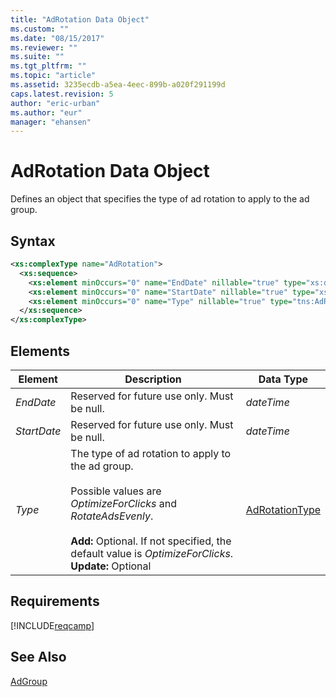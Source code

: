 ```yaml
---
title: "AdRotation Data Object"
ms.custom: ""
ms.date: "08/15/2017"
ms.reviewer: ""
ms.suite: ""
ms.tgt_pltfrm: ""
ms.topic: "article"
ms.assetid: 3235ecdb-a5ea-4eec-899b-a020f291199d
caps.latest.revision: 5
author: "eric-urban"
ms.author: "eur"
manager: "ehansen"
---
```

# AdRotation Data Object
Defines an object that specifies the type of ad rotation to apply to the ad group.

## Syntax

```xml
<xs:complexType name="AdRotation">
  <xs:sequence>
    <xs:element minOccurs="0" name="EndDate" nillable="true" type="xs:dateTime" />
    <xs:element minOccurs="0" name="StartDate" nillable="true" type="xs:dateTime" />
    <xs:element minOccurs="0" name="Type" nillable="true" type="tns:AdRotationType" />
  </xs:sequence>
</xs:complexType>
```

## <a name="Elements"></a>Elements

|Element|Description|Data Type|
|-----------|---------------|-------------|
|*EndDate*|Reserved for future use only. Must be null.|*dateTime*|
|*StartDate*|Reserved for future use only. Must be null.|*dateTime*|
|*Type*|The type of ad rotation to apply to the ad group.<br /><br />Possible values are *OptimizeForClicks* and *RotateAdsEvenly*.<br/><br/>**Add:** Optional. If not specified, the default value is *OptimizeForClicks*.<br/>**Update:** Optional|[AdRotationType](../campaign-api/adrotationtype-value-set.md)|

## Requirements
[!INCLUDE[reqcamp](../campaign-api/includes/reqcamp.md)]

## See Also
[AdGroup](../campaign-api/adgroup-data-object.md)


